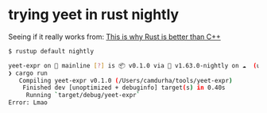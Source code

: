# trying yeet in rust nightly

Seeing if it really works from: [This is why Rust is better than C++](https://youtu.be/LpKm2GjIf5Y)

```sh
$ rustup default nightly
```

```sh
yeet-expr on  mainline [?] is 📦 v0.1.0 via 🦀 v1.63.0-nightly on ☁️  (us-west-2)
❯ cargo run
   Compiling yeet-expr v0.1.0 (/Users/camdurha/tools/yeet-expr)
    Finished dev [unoptimized + debuginfo] target(s) in 0.40s
     Running `target/debug/yeet-expr`
Error: Lmao
```


